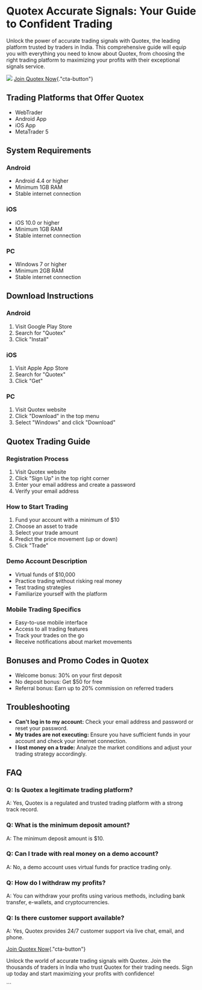 

# Quotex Accurate Signals: Your Guide to Confident Trading

Unlock the power of accurate trading signals with Quotex, the leading
platform trusted by traders in India. This comprehensive guide will
equip you with everything you need to know about Quotex, from choosing
the right trading platform to maximizing your profits with their
exceptional signals service.

[![](https://static.quotex.io/files/8_en/300_250.jpg)](https://traff.sbs/brokerqxsignupf)
[Join Quotex
Now](\%22https://traff.sbs/brokerqxsignup\%22){."cta-button"}




## Trading Platforms that Offer Quotex

-   WebTrader
-   Android App
-   iOS App
-   MetaTrader 5

## System Requirements

### Android

-   Android 4.4 or higher
-   Minimum 1GB RAM
-   Stable internet connection

### iOS

-   iOS 10.0 or higher
-   Minimum 1GB RAM
-   Stable internet connection

### PC

-   Windows 7 or higher
-   Minimum 2GB RAM
-   Stable internet connection

## Download Instructions

### Android

1.  Visit Google Play Store
2.  Search for "Quotex"
3.  Click "Install"

### iOS

1.  Visit Apple App Store
2.  Search for "Quotex"
3.  Click "Get"

### PC

1.  Visit Quotex website
2.  Click "Download" in the top menu
3.  Select "Windows" and click "Download"

## Quotex Trading Guide

### Registration Process

1.  Visit Quotex website
2.  Click "Sign Up" in the top right corner
3.  Enter your email address and create a password
4.  Verify your email address

### How to Start Trading

1.  Fund your account with a minimum of \$10
2.  Choose an asset to trade
3.  Select your trade amount
4.  Predict the price movement (up or down)
5.  Click "Trade"

### Demo Account Description

-   Virtual funds of \$10,000
-   Practice trading without risking real money
-   Test trading strategies
-   Familiarize yourself with the platform

### Mobile Trading Specifics

-   Easy-to-use mobile interface
-   Access to all trading features
-   Track your trades on the go
-   Receive notifications about market movements

## Bonuses and Promo Codes in Quotex

-   Welcome bonus: 30% on your first deposit
-   No deposit bonus: Get \$50 for free
-   Referral bonus: Earn up to 20% commission on referred traders

## Troubleshooting

-   **Can\'t log in to my account:** Check your email address and
    password or reset your password.
-   **My trades are not executing:** Ensure you have sufficient funds in
    your account and check your internet connection.
-   **I lost money on a trade:** Analyze the market conditions and
    adjust your trading strategy accordingly.

## FAQ

### Q: Is Quotex a legitimate trading platform?

A: Yes, Quotex is a regulated and trusted trading platform with a strong
track record.

### Q: What is the minimum deposit amount?

A: The minimum deposit amount is \$10.

### Q: Can I trade with real money on a demo account?

A: No, a demo account uses virtual funds for practice trading only.

### Q: How do I withdraw my profits?

A: You can withdraw your profits using various methods, including bank
transfer, e-wallets, and cryptocurrencies.

### Q: Is there customer support available?

A: Yes, Quotex provides 24/7 customer support via live chat, email, and
phone.

[Join Quotex
Now](\%22https://traff.sbs/brokerqxsignup\%22){."cta-button"}

Unlock the world of accurate trading signals with Quotex. Join the
thousands of traders in India who trust Quotex for their trading needs.
Sign up today and start maximizing your profits with confidence!

\`\`\`

